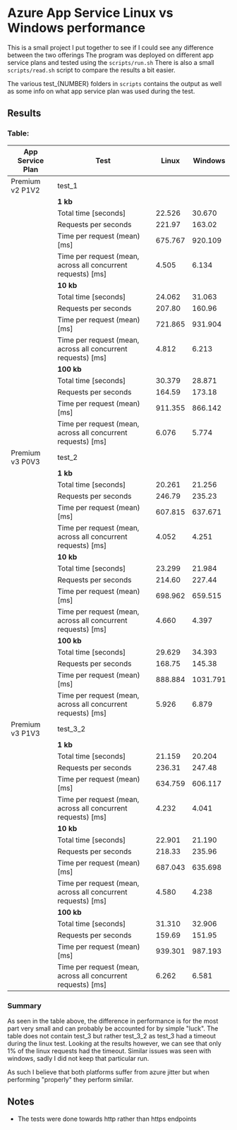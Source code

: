 # Azure App Service Linux vs Windows performance
This is a small project I put together to see if I could see any difference between the two offerings
The program was deployed on different app service plans and tested using the `scripts/run.sh`
There is also a small `scripts/read.sh` script to compare the results a bit easier.



The various test_{NUMBER} folders in `scripts` contains the output as well as some info on what app service plan was used during the test.

## Results
### Table:
| App Service Plan | Test | Linux | Windows |
|--|--|--|--|
|Premium v2 P1V2| test_1 | 
| | **1 kb** | |
| | Total time [seconds] | 22.526 | 30.670
| | Requests per seconds | 221.97 | 163.02
| | Time per request (mean) [ms] | 675.767 | 920.109
| | Time per request (mean, across all concurrent requests) [ms] | 4.505 | 6.134
| | **10 kb** | |
| | Total time [seconds] | 24.062 | 31.063
| | Requests per seconds | 207.80 | 160.96
| | Time per request (mean) [ms] | 721.865 | 931.904
| | Time per request (mean, across all concurrent requests) [ms] | 4.812 | 6.213
| | **100 kb** | |
| | Total time [seconds] | 30.379 | 28.871
| | Requests per seconds | 164.59 | 173.18
| | Time per request (mean) [ms] | 911.355 | 866.142
| | Time per request (mean, across all concurrent requests) [ms] | 6.076 | 5.774
|Premium v3 P0V3| test_2 | 
| | **1 kb** | |
| | Total time [seconds] | 20.261 | 21.256
| | Requests per seconds | 246.79 | 235.23
| | Time per request (mean) [ms] | 607.815 | 637.671
| | Time per request (mean, across all concurrent requests) [ms] | 4.052 | 4.251
| | **10 kb** | |
| | Total time [seconds] | 23.299 | 21.984
| | Requests per seconds | 214.60 | 227.44
| | Time per request (mean) [ms] | 698.962 | 659.515
| | Time per request (mean, across all concurrent requests) [ms] | 4.660 | 4.397
| | **100 kb** | |
| | Total time [seconds] | 29.629 | 34.393
| | Requests per seconds | 168.75 | 145.38
| | Time per request (mean) [ms] | 888.884 | 1031.791
| | Time per request (mean, across all concurrent requests) [ms] | 5.926 | 6.879
|Premium v3 P1V3| test_3_2 | 
| | **1 kb** | |
| | Total time [seconds] | 21.159 | 20.204
| | Requests per seconds | 236.31 | 247.48
| | Time per request (mean) [ms] | 634.759 | 606.117
| | Time per request (mean, across all concurrent requests) [ms] | 4.232 | 4.041
| | **10 kb** | |
| | Total time [seconds] | 22.901 | 21.190
| | Requests per seconds | 218.33 | 235.96
| | Time per request (mean) [ms] | 687.043 | 635.698
| | Time per request (mean, across all concurrent requests) [ms] | 4.580 | 4.238
| | **100 kb** | |
| | Total time [seconds] | 31.310 | 32.906
| | Requests per seconds | 159.69 | 151.95
| | Time per request (mean) [ms] | 939.301 | 987.193
| | Time per request (mean, across all concurrent requests) [ms] | 6.262 | 6.581


### Summary
As seen in the table above, the difference in performance is for the most part very small and can probably be accounted for by simple "luck". The table does not contain test_3 but rather test_3_2 as test_3 had a timeout during the linux test. Looking at the results however, we can see that only 1% of the linux requests had the timeout. Similar issues was seen with windows, sadly I did not keep that particular run.

As such I believe that both platforms suffer from azure jitter but when performing "properly" they perform similar.

## Notes
- The tests were done towards http rather than https endpoints

